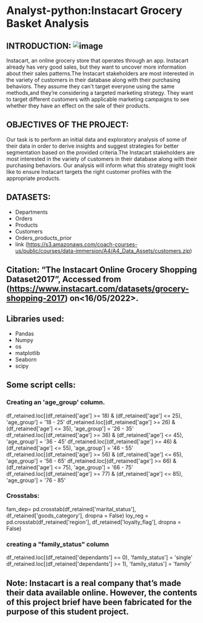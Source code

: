 # Analyst-python:Instacart Grocery Basket Analysis 

## INTRODUCTION: ![image](https://user-images.githubusercontent.com/108523069/177024265-bcb6b603-08fe-492d-8084-b55fb84fce82.png)
Instacart, an online grocery store that operates through an app. Instacart already has very good sales, but they want to uncover more information about their sales patterns.The Instacart stakeholders are most interested in the variety of customers in their database along with their purchasing behaviors. They assume they can't target everyone using the same methods,and they’re considering a targeted marketing strategy. They want to target different customers with applicable marketing campaigns to see whether they have an effect on the sale of their products.

## OBJECTIVES OF THE PROJECT: 
Our task is to perform an initial data and exploratory analysis of some of their data in order to derive insights and suggest strategies for better segmentation based on the provided criteria.The Instacart stakeholders are most interested in the variety of customers in their database along with their purchasing behaviors. Our analysis will inform what this strategy might look like to ensure Instacart targets the right customer profiles with the appropriate products.

## DATASETS:
- Departments
- Orders
- Products
- Customers 
- Orders_products_prior
- link (https://s3.amazonaws.com/coach-courses-us/public/courses/data-immersion/A4/A4_Data_Assets/customers.zip)

## Citation: “The Instacart Online Grocery Shopping Dataset2017”, Accessed from (https://www.instacart.com/datasets/grocery-shopping-2017) on<16/05/2022>.


## Libraries used:
- Pandas
- Numpy
- os
- matplotlib
- Seaborn
- scipy

## Some script cells:
### Creating an 'age_group' column.
df_retained.loc[(df_retained['age'] >= 18) & (df_retained['age'] <= 25), 'age_group'] = '18 - 25'
df_retained.loc[(df_retained['age'] >= 26) & (df_retained['age'] <= 35), 'age_group'] = '26 - 35'
df_retained.loc[(df_retained['age'] >= 36) & (df_retained['age'] <= 45), 'age_group'] = '36 - 45'
df_retained.loc[(df_retained['age'] >= 46) & (df_retained['age'] <= 55), 'age_group'] = '46 - 55'
df_retained.loc[(df_retained['age'] >= 56) & (df_retained['age'] <= 65), 'age_group'] = '56 - 65'
df_retained.loc[(df_retained['age'] >= 66) & (df_retained['age'] <= 75), 'age_group'] = '66 - 75'
df_retained.loc[(df_retained['age'] >= 77) & (df_retained['age'] <= 85), 'age_group'] = '76 - 85'

### Crosstabs:
fam_dep= pd.crosstab(df_retained['marital_status'], df_retained['goods_category'], dropna = False)
loy_reg = pd.crosstab(df_retained['region'], df_retained['loyalty_flag'], dropna = False)

### creating a "family_status" column
df_retained.loc[(df_retained['dependants'] == 0), 'family_status'] = 'single'
df_retained.loc[(df_retained['dependants'] >= 1), 'family_status'] = 'family'



## Note: Instacart is a real company that’s made their data available online. However, the contents of this project brief have been fabricated for the purpose of this student project.


